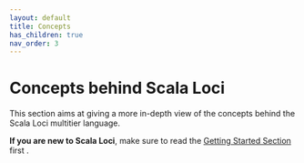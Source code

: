 ```yaml
---
layout: default
title: Concepts
has_children: true
nav_order: 3
---
```


# Concepts behind Scala Loci

This section aims at giving a more in-depth view of the concepts behind the Scala Loci multitier language.

**If you are new to Scala Loci**, make sure to read the [Getting Started Section](../getting_started/getting_started.html) first .